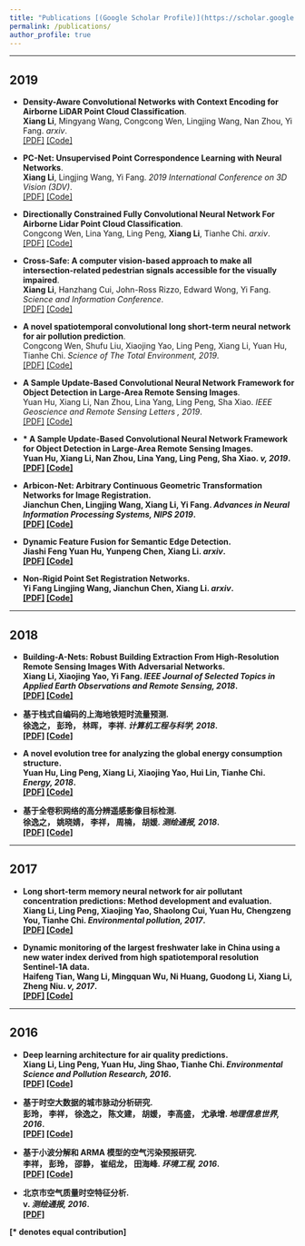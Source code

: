 ```yaml
---
title: "Publications [(Google Scholar Profile)](https://scholar.google.com/citations?user=4Apl5FgAAAAJ&hl=zh-CN)"
permalink: /publications/
author_profile: true
---
```


---
## 2019
* <b>Density-Aware Convolutional Networks with Context Encoding for Airborne LiDAR Point Cloud Classification</b>. <br>
<b>Xiang Li</b>, Mingyang Wang, Congcong Wen, Lingjing Wang, Nan Zhou, Yi Fang. <i>arxiv</i>.<br>
[[PDF]](https://arxiv.org/abs/1910.05909)
[[Code]](https://https://github.com/lixiang-ucas)

* <b>PC-Net: Unsupervised Point Correspondence Learning with Neural Networks</b>. <br>
<b>Xiang Li</b>, Lingjing Wang, Yi Fang. <i>2019 International Conference on 3D Vision (3DV)</i>.<br>
[[PDF]](https://www.ijcai.org/proceedings/2019/0399.pdf)
[[Code]](https://https://github.com/lixiang-ucas)

* <b>Directionally Constrained Fully Convolutional Neural Network For Airborne Lidar Point Cloud Classification</b>. <br>
Congcong Wen, Lina Yang, Ling Peng, <b>Xiang Li</b>, Tianhe Chi. <i>arxiv</i>.<br>
[[PDF]](https://arxiv.org/abs/1908.06673)
[[Code]](https://https://github.com/lixiang-ucas)


* <b>Cross-Safe: A computer vision-based approach to make all intersection-related pedestrian signals accessible for the visually impaired</b>. <br>
<b>Xiang Li</b>, Hanzhang Cui, John-Ross Rizzo, Edward Wong, Yi Fang. <i>Science and Information Conference</i>.<br>
[[PDF]](https://arxiv.org/abs/1908.06673)
[[Code]](https://https://github.com/lixiang-ucas)

* <b>A novel spatiotemporal convolutional long short-term neural network for air pollution prediction</b>. <br>
Congcong Wen, Shufu Liu, Xiaojing Yao, Ling Peng, Xiang Li, Yuan Hu, Tianhe Chi. <i>Science of The Total Environment, 2019</i>.<br>
[[PDF]](https://arxiv.org/abs/1908.06673)
[[Code]](https://https://github.com/lixiang-ucas)

* <b>A Sample Update-Based Convolutional Neural Network Framework for Object Detection in Large-Area Remote Sensing Images</b>. <br>
Yuan Hu, Xiang Li, Nan Zhou, Lina Yang, Ling Peng, Sha Xiao. <i>IEEE Geoscience and Remote Sensing Letters , 2019</i>.<br>
[[PDF]](https://arxiv.org/abs/1908.06673)
[[Code]](https://https://github.com/lixiang-ucas)

* <b>* <b>A Sample Update-Based Convolutional Neural Network Framework for Object Detection in Large-Area Remote Sensing Images</b>. <br>
Yuan Hu, Xiang Li, Nan Zhou, Lina Yang, Ling Peng, Sha Xiao. <i>v, 2019</i>.<br>
[[PDF]](https://arxiv.org/abs/1908.06673)
[[Code]](https://https://github.com/lixiang-ucas)

* <b>Arbicon-Net: Arbitrary Continuous Geometric Transformation Networks for Image Registration</b>. <br>
Jianchun Chen, Lingjing Wang, Xiang Li, Yi Fang. <i>Advances in Neural Information Processing Systems, NIPS 2019</i>.<br>
[[PDF]](https://arxiv.org/abs/1908.06673)
[[Code]](https://https://github.com/lixiang-ucas)

* <b>Dynamic Feature Fusion for Semantic Edge Detection</b>. <br>
Jiashi Feng Yuan Hu, Yunpeng Chen, Xiang Li. <i>arxiv</i>.<br>
[[PDF]](https://arxiv.org/abs/1902.09104)
[[Code]](https://https://github.com/lixiang-ucas)

* <b>Non-Rigid Point Set Registration Networks</b>. <br>
Yi Fang Lingjing Wang, Jianchun Chen, Xiang Li. <i>arxiv</i>.<br>
[[PDF]](https://arxiv.org/abs/1904.01428)
[[Code]](https://https://github.com/lixiang-ucas)

---
## 2018
* <b>Building-A-Nets: Robust Building Extraction From High-Resolution Remote Sensing Images With Adversarial Networks</b>. <br>
Xiang Li, Xiaojing Yao, Yi Fang. <i>IEEE Journal of Selected Topics in Applied Earth Observations and Remote Sensing, 2018</i>.<br>
[[PDF]](https://arxiv.org/abs/1910.05909)
[[Code]](https://https://github.com/lixiang-ucas)

* <b>基于栈式自编码的上海地铁短时流量预测</b>. <br>
徐逸之， 彭玲， 林晖， 李祥. <i>计算机工程与科学, 2018</i>.<br>
[[PDF]](https://arxiv.org/abs/1910.05909)
[[Code]](https://https://github.com/lixiang-ucas)

* <b>A novel evolution tree for analyzing the global energy consumption structure</b>. <br>Yuan Hu, Ling Peng, Xiang Li, Xiaojing Yao, Hui Lin, Tianhe Chi. <i>Energy, 2018</i>.<br>
[[PDF]](https://arxiv.org/abs/1910.05909)
[[Code]](https://https://github.com/lixiang-ucas)

* <b>基于全卷积网络的高分辨遥感影像目标检测</b>. <br>
徐逸之， 姚晓婧， 李祥， 周楠， 胡媛. <i>测绘通报, 2018</i>.<br>
[[PDF]](https://arxiv.org/abs/1910.05909)
[[Code]](https://https://github.com/lixiang-ucas)

---
## 2017
* <b>Long short-term memory neural network for air pollutant concentration predictions: Method development and evaluation</b>. <br>
Xiang Li, Ling Peng, Xiaojing Yao, Shaolong Cui, Yuan Hu, Chengzeng You, Tianhe Chi. <i>Environmental pollution, 2017</i>.<br>
[[PDF]](https://arxiv.org/abs/1910.05909)
[[Code]](https://https://github.com/lixiang-ucas)

* <b>Dynamic monitoring of the largest freshwater lake in China using a new water index derived from high spatiotemporal resolution Sentinel-1A data</b>. <br>
Haifeng Tian, Wang Li, Mingquan Wu, Ni Huang, Guodong Li, Xiang Li, Zheng Niu. <i>v, 2017</i>.<br>
[[PDF]](https://arxiv.org/abs/1910.05909)
[[Code]](https://https://github.com/lixiang-ucas)

---
## 2016
* <b>Deep learning architecture for air quality predictions</b>. <br>
Xiang Li, Ling Peng, Yuan Hu, Jing Shao, Tianhe Chi. <i>Environmental Science and Pollution Research, 2016</i>.<br>
[[PDF]](https://arxiv.org/abs/1910.05909)
[[Code]](https://https://github.com/lixiang-ucas)

* <b>基于时空大数据的城市脉动分析研究</b>. <br>
彭玲， 李祥， 徐逸之， 陈文建， 胡媛， 李高盛， 尤承增. <i>地理信息世界, 2016</i>.<br>
[[PDF]](https://arxiv.org/abs/1910.05909)
[[Code]](https://https://github.com/lixiang-ucas)

* <b>基于小波分解和 ARMA 模型的空气污染预报研究</b>. <br>
李祥， 彭玲， 邵静， 崔绍龙， 田海峰. <i>环境工程, 2016</i>.<br>
[[PDF]](https://arxiv.org/abs/1910.05909)
[[Code]](https://https://github.com/lixiang-ucas)

* <b>北京市空气质量时空特征分析</b>. <br>
v. <i>测绘通报, 2016</i>.<br>
[[PDF]](https://arxiv.org/abs/1910.05909)

[\* denotes equal contribution]
